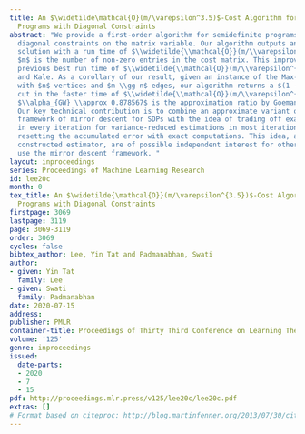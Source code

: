 ```yaml
---
title: An $\widetilde\mathcal{O}(m/\varepsilon^3.5)$-Cost Algorithm for Semidefinite
  Programs with Diagonal Constraints
abstract: "We provide a first-order algorithm for semidefinite programs (SDPs) with
  diagonal constraints on the matrix variable. Our algorithm outputs an $\\varepsilon$-optimal
  solution with a run time of $\\widetilde{\\mathcal{O}}(m/\\varepsilon^{3.5})$, where
  $m$ is the number of non-zero entries in the cost matrix. This improves upon the
  previous best run time of $\\widetilde{\\mathcal{O}}(m/\\varepsilon^{4.5})$ by Arora
  and Kale. As a corollary of our result, given an instance of the Max-Cut problem
  with $n$ vertices and $m \\gg n$ edges, our algorithm returns a $(1 - \\varepsilon)\\alpha_{GW}$
  cut in the faster time of $\\widetilde{\\mathcal{O}}(m/\\varepsilon^{3.5})$, where
  $\\alpha_{GW} \\approx 0.878567$ is the approximation ratio by Goemans and Williamson.
  Our key technical contribution is to combine an approximate variant of the Arora-Kale
  framework of mirror descent for SDPs with the idea of trading off exact computations
  in every iteration for variance-reduced estimations in most iterations, only periodically
  resetting the accumulated error with exact computations. This idea, along with the
  constructed estimator, are of possible independent interest for other problems that
  use the mirror descent framework. "
layout: inproceedings
series: Proceedings of Machine Learning Research
id: lee20c
month: 0
tex_title: An $\widetilde{\mathcal{O}}(m/\varepsilon^{3.5})$-Cost Algorithm for Semidefinite
  Programs with Diagonal Constraints
firstpage: 3069
lastpage: 3119
page: 3069-3119
order: 3069
cycles: false
bibtex_author: Lee, Yin Tat and Padmanabhan, Swati
author:
- given: Yin Tat
  family: Lee
- given: Swati
  family: Padmanabhan
date: 2020-07-15
address: 
publisher: PMLR
container-title: Proceedings of Thirty Third Conference on Learning Theory
volume: '125'
genre: inproceedings
issued:
  date-parts:
  - 2020
  - 7
  - 15
pdf: http://proceedings.mlr.press/v125/lee20c/lee20c.pdf
extras: []
# Format based on citeproc: http://blog.martinfenner.org/2013/07/30/citeproc-yaml-for-bibliographies/
---
```

